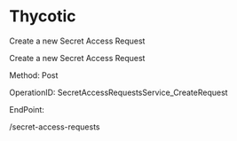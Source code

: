 #     Thycotic


Create a new Secret Access Request

Create a new Secret Access Request

Method: Post

OperationID: SecretAccessRequestsService_CreateRequest

EndPoint:

/secret-access-requests
